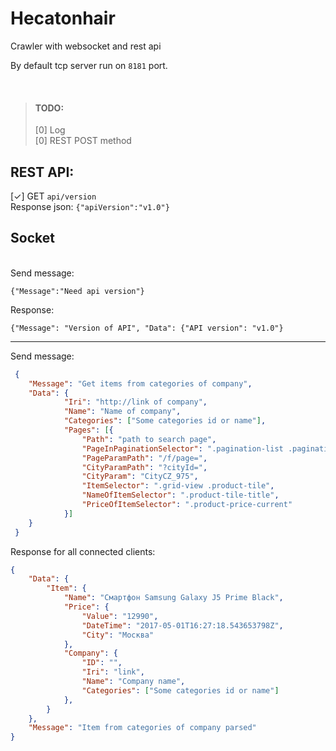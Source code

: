 # Hecatonhair
Crawler with websocket and rest api

By default tcp server run on `8181` port.

<br>

> #### TODO:
> [0] Log <br>
> [0] REST POST method

## REST API:

[✓] GET `api/version` <br>
Response json: `{"apiVersion":"v1.0"}` 

## Socket
<br>
Send message:

```
{"Message":"Need api version"}
```
Response:

```
{"Message": "Version of API", "Data": {"API version": "v1.0"}
```
 
---
Send message:

```json
 {
 	"Message": "Get items from categories of company",
 	"Data": {
			"Iri": "http://link of company",
			"Name": "Name of company",
			"Categories": ["Some categories id or name"],
 			"Pages": [{
 				"Path": "path to search page",
 				"PageInPaginationSelector": ".pagination-list .pagination-item",
 				"PageParamPath": "/f/page=",
                "CityParamPath": "?cityId=",
                "CityParam": "CityCZ_975",
 				"ItemSelector": ".grid-view .product-tile",
 				"NameOfItemSelector": ".product-tile-title",
 				"PriceOfItemSelector": ".product-price-current"
 			}]
 	}
 }
```

Response for all connected clients:
```json
{
	"Data": {
		"Item": {
			"Name": "Смартфон Samsung Galaxy J5 Prime Black",
			"Price": {
                "Value": "12990",
                "DateTime": "2017-05-01T16:27:18.543653798Z",
                "City": "Москва"
			},
			"Company": {
				"ID": "",
				"Iri": "link",
				"Name": "Company name",
				"Categories": ["Some categories id or name"]
			},
		}
	},
	"Message": "Item from categories of company parsed"
}
```

